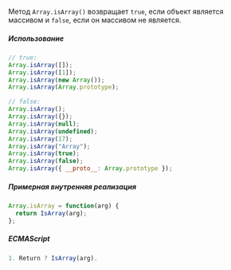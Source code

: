 Метод `Array.isArray()` возвращает `true`, если объект является массивом и `false`, если он массивом не является.

##### Использование

```js
// true:
Array.isArray([]);
Array.isArray([1]);
Array.isArray(new Array());
Array.isArray(Array.prototype);

// false:
Array.isArray();
Array.isArray({});
Array.isArray(null);
Array.isArray(undefined);
Array.isArray(17);
Array.isArray("Array");
Array.isArray(true);
Array.isArray(false);
Array.isArray({ __proto__: Array.prototype });
```

##### Примерная внутренняя реализация

```js
Array.isArray = function(arg) {
  return IsArray(arg);
};
```

##### ECMAScript

```js
1. Return ? IsArray(arg).
```
